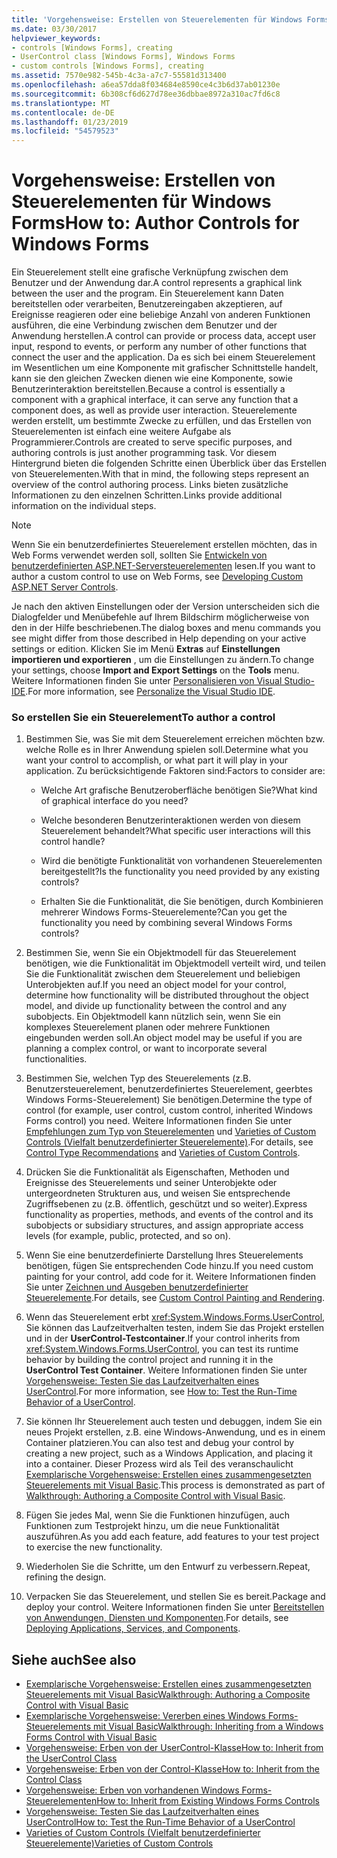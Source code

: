 ```yaml
---
title: 'Vorgehensweise: Erstellen von Steuerelementen für Windows Forms'
ms.date: 03/30/2017
helpviewer_keywords:
- controls [Windows Forms], creating
- UserControl class [Windows Forms], Windows Forms
- custom controls [Windows Forms], creating
ms.assetid: 7570e982-545b-4c3a-a7c7-55581d313400
ms.openlocfilehash: a6ea57dda8f034684e8590ce4c3b6d37ab01230e
ms.sourcegitcommit: 6b308cf6d627d78ee36dbbae8972a310ac7fd6c8
ms.translationtype: MT
ms.contentlocale: de-DE
ms.lasthandoff: 01/23/2019
ms.locfileid: "54579523"
---
```

# <a name="how-to-author-controls-for-windows-forms"></a><span data-ttu-id="f335a-102">Vorgehensweise: Erstellen von Steuerelementen für Windows Forms</span><span class="sxs-lookup"><span data-stu-id="f335a-102">How to: Author Controls for Windows Forms</span></span>
<span data-ttu-id="f335a-103">Ein Steuerelement stellt eine grafische Verknüpfung zwischen dem Benutzer und der Anwendung dar.</span><span class="sxs-lookup"><span data-stu-id="f335a-103">A control represents a graphical link between the user and the program.</span></span> <span data-ttu-id="f335a-104">Ein Steuerelement kann Daten bereitstellen oder verarbeiten, Benutzereingaben akzeptieren, auf Ereignisse reagieren oder eine beliebige Anzahl von anderen Funktionen ausführen, die eine Verbindung zwischen dem Benutzer und der Anwendung herstellen.</span><span class="sxs-lookup"><span data-stu-id="f335a-104">A control can provide or process data, accept user input, respond to events, or perform any number of other functions that connect the user and the application.</span></span> <span data-ttu-id="f335a-105">Da es sich bei einem Steuerelement im Wesentlichen um eine Komponente mit grafischer Schnittstelle handelt, kann sie den gleichen Zwecken dienen wie eine Komponente, sowie Benutzerinteraktion bereitstellen.</span><span class="sxs-lookup"><span data-stu-id="f335a-105">Because a control is essentially a component with a graphical interface, it can serve any function that a component does, as well as provide user interaction.</span></span> <span data-ttu-id="f335a-106">Steuerelemente werden erstellt, um bestimmte Zwecke zu erfüllen, und das Erstellen von Steuerelementen ist einfach eine weitere Aufgabe als Programmierer.</span><span class="sxs-lookup"><span data-stu-id="f335a-106">Controls are created to serve specific purposes, and authoring controls is just another programming task.</span></span> <span data-ttu-id="f335a-107">Vor diesem Hintergrund bieten die folgenden Schritte einen Überblick über das Erstellen von Steuerelementen.</span><span class="sxs-lookup"><span data-stu-id="f335a-107">With that in mind, the following steps represent an overview of the control authoring process.</span></span> <span data-ttu-id="f335a-108">Links bieten zusätzliche Informationen zu den einzelnen Schritten.</span><span class="sxs-lookup"><span data-stu-id="f335a-108">Links provide additional information on the individual steps.</span></span>  
  
> [!NOTE]
>  <span data-ttu-id="f335a-109">Wenn Sie ein benutzerdefiniertes Steuerelement erstellen möchten, das in Web Forms verwendet werden soll, sollten Sie [Entwickeln von benutzerdefinierten ASP.NET-Serversteuerelementen](https://msdn.microsoft.com/library/fbe26c16-cff4-4089-b3dd-877411f0c0ef) lesen.</span><span class="sxs-lookup"><span data-stu-id="f335a-109">If you want to author a custom control to use on Web Forms, see [Developing Custom ASP.NET Server Controls](https://msdn.microsoft.com/library/fbe26c16-cff4-4089-b3dd-877411f0c0ef).</span></span>  
>   
>  <span data-ttu-id="f335a-110">Je nach den aktiven Einstellungen oder der Version unterscheiden sich die Dialogfelder und Menübefehle auf Ihrem Bildschirm möglicherweise von den in der Hilfe beschriebenen.</span><span class="sxs-lookup"><span data-stu-id="f335a-110">The dialog boxes and menu commands you see might differ from those described in Help depending on your active settings or edition.</span></span> <span data-ttu-id="f335a-111">Klicken Sie im Menü **Extras** auf **Einstellungen importieren und exportieren** , um die Einstellungen zu ändern.</span><span class="sxs-lookup"><span data-stu-id="f335a-111">To change your settings, choose **Import and Export Settings** on the **Tools** menu.</span></span> <span data-ttu-id="f335a-112">Weitere Informationen finden Sie unter [Personalisieren von Visual Studio-IDE](/visualstudio/ide/personalizing-the-visual-studio-ide).</span><span class="sxs-lookup"><span data-stu-id="f335a-112">For more information, see [Personalize the Visual Studio IDE](/visualstudio/ide/personalizing-the-visual-studio-ide).</span></span>  
  
### <a name="to-author-a-control"></a><span data-ttu-id="f335a-113">So erstellen Sie ein Steuerelement</span><span class="sxs-lookup"><span data-stu-id="f335a-113">To author a control</span></span>  
  
1.  <span data-ttu-id="f335a-114">Bestimmen Sie, was Sie mit dem Steuerelement erreichen möchten bzw. welche Rolle es in Ihrer Anwendung spielen soll.</span><span class="sxs-lookup"><span data-stu-id="f335a-114">Determine what you want your control to accomplish, or what part it will play in your application.</span></span> <span data-ttu-id="f335a-115">Zu berücksichtigende Faktoren sind:</span><span class="sxs-lookup"><span data-stu-id="f335a-115">Factors to consider are:</span></span>  
  
    -   <span data-ttu-id="f335a-116">Welche Art grafische Benutzeroberfläche benötigen Sie?</span><span class="sxs-lookup"><span data-stu-id="f335a-116">What kind of graphical interface do you need?</span></span>  
  
    -   <span data-ttu-id="f335a-117">Welche besonderen Benutzerinteraktionen werden von diesem Steuerelement behandelt?</span><span class="sxs-lookup"><span data-stu-id="f335a-117">What specific user interactions will this control handle?</span></span>  
  
    -   <span data-ttu-id="f335a-118">Wird die benötigte Funktionalität von vorhandenen Steuerelementen bereitgestellt?</span><span class="sxs-lookup"><span data-stu-id="f335a-118">Is the functionality you need provided by any existing controls?</span></span>  
  
    -   <span data-ttu-id="f335a-119">Erhalten Sie die Funktionalität, die Sie benötigen, durch Kombinieren mehrerer Windows Forms-Steuerelemente?</span><span class="sxs-lookup"><span data-stu-id="f335a-119">Can you get the functionality you need by combining several Windows Forms controls?</span></span>  
  
2.  <span data-ttu-id="f335a-120">Bestimmen Sie, wenn Sie ein Objektmodell für das Steuerelement benötigen, wie die Funktionalität im Objektmodell verteilt wird, und teilen Sie die Funktionalität zwischen dem Steuerelement und beliebigen Unterobjekten auf.</span><span class="sxs-lookup"><span data-stu-id="f335a-120">If you need an object model for your control, determine how functionality will be distributed throughout the object model, and divide up functionality between the control and any subobjects.</span></span> <span data-ttu-id="f335a-121">Ein Objektmodell kann nützlich sein, wenn Sie ein komplexes Steuerelement planen oder mehrere Funktionen eingebunden werden soll.</span><span class="sxs-lookup"><span data-stu-id="f335a-121">An object model may be useful if you are planning a complex control, or want to incorporate several functionalities.</span></span>  
  
3.  <span data-ttu-id="f335a-122">Bestimmen Sie, welchen Typ des Steuerelements (z.B. Benutzersteuerelement, benutzerdefiniertes Steuerelement, geerbtes Windows Forms-Steuerelement) Sie benötigen.</span><span class="sxs-lookup"><span data-stu-id="f335a-122">Determine the type of control (for example, user control, custom control, inherited Windows Forms control) you need.</span></span> <span data-ttu-id="f335a-123">Weitere Informationen finden Sie unter [Empfehlungen zum Typ von Steuerelementen](../../../../docs/framework/winforms/controls/control-type-recommendations.md) und [Varieties of Custom Controls (Vielfalt benutzerdefinierter Steuerelemente)](../../../../docs/framework/winforms/controls/varieties-of-custom-controls.md).</span><span class="sxs-lookup"><span data-stu-id="f335a-123">For details, see [Control Type Recommendations](../../../../docs/framework/winforms/controls/control-type-recommendations.md) and [Varieties of Custom Controls](../../../../docs/framework/winforms/controls/varieties-of-custom-controls.md).</span></span>  
  
4.  <span data-ttu-id="f335a-124">Drücken Sie die Funktionalität als Eigenschaften, Methoden und Ereignisse des Steuerelements und seiner Unterobjekte oder untergeordneten Strukturen aus, und weisen Sie entsprechende Zugriffsebenen zu (z.B. öffentlich, geschützt und so weiter).</span><span class="sxs-lookup"><span data-stu-id="f335a-124">Express functionality as properties, methods, and events of the control and its subobjects or subsidiary structures, and assign appropriate access levels (for example, public, protected, and so on).</span></span>  
  
5.  <span data-ttu-id="f335a-125">Wenn Sie eine benutzerdefinierte Darstellung Ihres Steuerelements benötigen, fügen Sie entsprechenden Code hinzu.</span><span class="sxs-lookup"><span data-stu-id="f335a-125">If you need custom painting for your control, add code for it.</span></span> <span data-ttu-id="f335a-126">Weitere Informationen finden Sie unter [Zeichnen und Ausgeben benutzerdefinierter Steuerelemente](../../../../docs/framework/winforms/controls/custom-control-painting-and-rendering.md).</span><span class="sxs-lookup"><span data-stu-id="f335a-126">For details, see [Custom Control Painting and Rendering](../../../../docs/framework/winforms/controls/custom-control-painting-and-rendering.md).</span></span>  
  
6.  <span data-ttu-id="f335a-127">Wenn das Steuerelement erbt <xref:System.Windows.Forms.UserControl>, Sie können das Laufzeitverhalten testen, indem Sie das Projekt erstellen und in der **UserControl-Testcontainer**.</span><span class="sxs-lookup"><span data-stu-id="f335a-127">If your control inherits from <xref:System.Windows.Forms.UserControl>, you can test its runtime behavior by building the control project and running it in the **UserControl Test Container**.</span></span> <span data-ttu-id="f335a-128">Weitere Informationen finden Sie unter [Vorgehensweise: Testen Sie das Laufzeitverhalten eines UserControl](../../../../docs/framework/winforms/controls/how-to-test-the-run-time-behavior-of-a-usercontrol.md).</span><span class="sxs-lookup"><span data-stu-id="f335a-128">For more information, see [How to: Test the Run-Time Behavior of a UserControl](../../../../docs/framework/winforms/controls/how-to-test-the-run-time-behavior-of-a-usercontrol.md).</span></span>  
  
7.  <span data-ttu-id="f335a-129">Sie können Ihr Steuerelement auch testen und debuggen, indem Sie ein neues Projekt erstellen, z.B. eine Windows-Anwendung, und es in einem Container platzieren.</span><span class="sxs-lookup"><span data-stu-id="f335a-129">You can also test and debug your control by creating a new project, such as a Windows Application, and placing it into a container.</span></span> <span data-ttu-id="f335a-130">Dieser Prozess wird als Teil des veranschaulicht [Exemplarische Vorgehensweise: Erstellen eines zusammengesetzten Steuerelements mit Visual Basic](../../../../docs/framework/winforms/controls/walkthrough-authoring-a-composite-control-with-visual-basic.md).</span><span class="sxs-lookup"><span data-stu-id="f335a-130">This process is demonstrated as part of [Walkthrough: Authoring a Composite Control with Visual Basic](../../../../docs/framework/winforms/controls/walkthrough-authoring-a-composite-control-with-visual-basic.md).</span></span>  
  
8.  <span data-ttu-id="f335a-131">Fügen Sie jedes Mal, wenn Sie die Funktionen hinzufügen, auch Funktionen zum Testprojekt hinzu, um die neue Funktionalität auszuführen.</span><span class="sxs-lookup"><span data-stu-id="f335a-131">As you add each feature, add features to your test project to exercise the new functionality.</span></span>  
  
9. <span data-ttu-id="f335a-132">Wiederholen Sie die Schritte, um den Entwurf zu verbessern.</span><span class="sxs-lookup"><span data-stu-id="f335a-132">Repeat, refining the design.</span></span>  
  
10. <span data-ttu-id="f335a-133">Verpacken Sie das Steuerelement, und stellen Sie es bereit.</span><span class="sxs-lookup"><span data-stu-id="f335a-133">Package and deploy your control.</span></span> <span data-ttu-id="f335a-134">Weitere Informationen finden Sie unter [Bereitstellen von Anwendungen, Diensten und Komponenten](https://msdn.microsoft.com/library/wtzawcsz).</span><span class="sxs-lookup"><span data-stu-id="f335a-134">For details, see [Deploying Applications, Services, and Components](https://msdn.microsoft.com/library/wtzawcsz).</span></span>  
  
## <a name="see-also"></a><span data-ttu-id="f335a-135">Siehe auch</span><span class="sxs-lookup"><span data-stu-id="f335a-135">See also</span></span>
- [<span data-ttu-id="f335a-136">Exemplarische Vorgehensweise: Erstellen eines zusammengesetzten Steuerelements mit Visual Basic</span><span class="sxs-lookup"><span data-stu-id="f335a-136">Walkthrough: Authoring a Composite Control with Visual Basic</span></span>](../../../../docs/framework/winforms/controls/walkthrough-authoring-a-composite-control-with-visual-basic.md)
- [<span data-ttu-id="f335a-137">Exemplarische Vorgehensweise: Vererben eines Windows Forms-Steuerelements mit Visual Basic</span><span class="sxs-lookup"><span data-stu-id="f335a-137">Walkthrough: Inheriting from a Windows Forms Control with Visual Basic</span></span>](../../../../docs/framework/winforms/controls/walkthrough-inheriting-from-a-windows-forms-control-with-visual-basic.md)
- [<span data-ttu-id="f335a-138">Vorgehensweise: Erben von der UserControl-Klasse</span><span class="sxs-lookup"><span data-stu-id="f335a-138">How to: Inherit from the UserControl Class</span></span>](../../../../docs/framework/winforms/controls/how-to-inherit-from-the-usercontrol-class.md)
- [<span data-ttu-id="f335a-139">Vorgehensweise: Erben von der Control-Klasse</span><span class="sxs-lookup"><span data-stu-id="f335a-139">How to: Inherit from the Control Class</span></span>](../../../../docs/framework/winforms/controls/how-to-inherit-from-the-control-class.md)
- [<span data-ttu-id="f335a-140">Vorgehensweise: Erben von vorhandenen Windows Forms-Steuerelementen</span><span class="sxs-lookup"><span data-stu-id="f335a-140">How to: Inherit from Existing Windows Forms Controls</span></span>](../../../../docs/framework/winforms/controls/how-to-inherit-from-existing-windows-forms-controls.md)
- [<span data-ttu-id="f335a-141">Vorgehensweise: Testen Sie das Laufzeitverhalten eines UserControl</span><span class="sxs-lookup"><span data-stu-id="f335a-141">How to: Test the Run-Time Behavior of a UserControl</span></span>](../../../../docs/framework/winforms/controls/how-to-test-the-run-time-behavior-of-a-usercontrol.md)
- [<span data-ttu-id="f335a-142">Varieties of Custom Controls (Vielfalt benutzerdefinierter Steuerelemente)</span><span class="sxs-lookup"><span data-stu-id="f335a-142">Varieties of Custom Controls</span></span>](../../../../docs/framework/winforms/controls/varieties-of-custom-controls.md)
